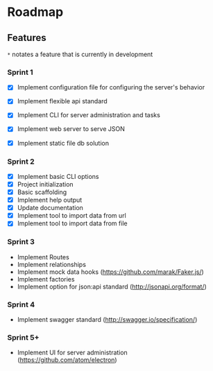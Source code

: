 # Roadmap

## Features

`*` notates a feature that is currently in development

### Sprint 1

- [x] Implement configuration file for configuring the server's behavior
- [x] Implement flexible api standard
- [x] Implement CLI for server administration and tasks
- [x] Implement web server to serve JSON
- [x] Implement static file db solution


### Sprint 2

- [x] Implement basic CLI options
 - [x] Project initialization
 - [x] Basic scaffolding
- [x] Implement help output
- [x] Update documentation
- [x] Implement tool to import data from url
- [x] Implement tool to import data from file

### Sprint 3
- Implement Routes
- Implement relationships
- Implement mock data hooks (https://github.com/marak/Faker.js/)
- Implement factories
- Implement option for json:api standard (http://jsonapi.org/format/)

### Sprint 4

- Implement swagger standard (http://swagger.io/specification/)

### Sprint 5+

- Implement UI for server administration (https://github.com/atom/electron)
